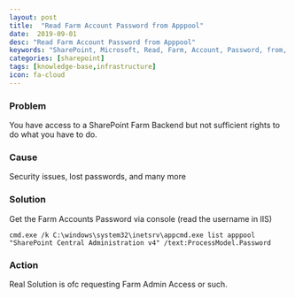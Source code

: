 ```yaml
---
layout: post
title:  "Read Farm Account Password from Apppool"
date:  2019-09-01
desc: "Read Farm Account Password from Apppool"
keywords: "SharePoint, Microsoft, Read, Farm, Account, Password, from, Apppool"
categories: [sharepoint]
tags: [knowledge-base,infrastructure]
icon: fa-cloud
---
```


### Problem
You have access to a SharePoint Farm Backend but not sufficient rights to do what you have to do.
### Cause
Security issues, lost passwords, and many more
### Solution
Get the Farm Accounts Password via console (read the username in IIS)
```
cmd.exe /k C:\windows\system32\inetsrv\appcmd.exe list apppool "SharePoint Central Administration v4" /text:ProcessModel.Password
```
### Action
Real Solution is ofc requesting Farm Admin Access or such.